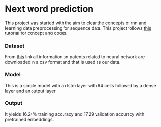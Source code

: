 # Next word prediction

This project was started with the aim to clear the concepts of rnn and learning data preprocessing for sequence data. This project follows [this](https://towardsdatascience.com/recurrent-neural-networks-by-example-in-python-ffd204f99470 ) tutorial for concept and codes.

### Dataset 

From [this](https://www.patentsview.org/query/) link all information on patents related to neural network are downloaded in a csv format and that is used as our data. 

### Model 

This is a simple model with an lstm layer with 64 cells followed by a dense layer and an output layer 


### Output
 It yields 16.24% training accuracy and 17.29 validation accuracy with pretrained embeddings. 

